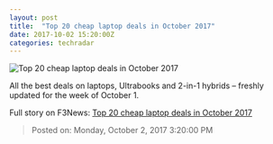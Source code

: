 ```yaml
---
layout: post
title:  "Top 20 cheap laptop deals in October 2017"
date: 2017-10-02 15:20:00Z
categories: techradar
---
```


![Top 20 cheap laptop deals in October 2017](http://cdn.mos.cms.futurecdn.net/56166cc33115642046e1db89e171bd49-1200-80.jpg)

All the best deals on laptops, Ultrabooks and 2-in-1 hybrids – freshly updated for the week of October 1.


Full story on F3News: [Top 20 cheap laptop deals in October 2017](http://www.f3nws.com/n/4JnsfG)

> Posted on: Monday, October 2, 2017 3:20:00 PM

